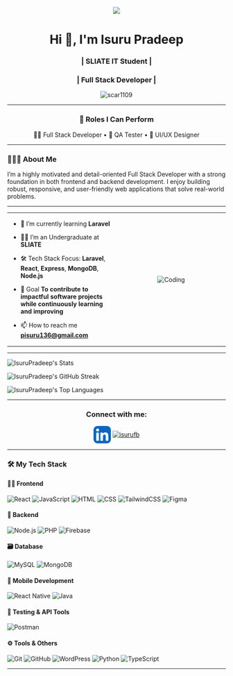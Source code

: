 <p align="center" ><img  src = "https://github.com/7oSkaaa/7oSkaaa/blob/main/Images/about_me.gif?raw=true" width = 100px></p>
<h1 align="center">Hi 👋, I'm Isuru Pradeep</h1>
<h3 align="center">| SLIATE IT Student | </h3>
<h3 align="center">| Full Stack Developer | </h3>

<p align="center"> <img src="https://komarev.com/ghpvc/?username=scar1109&label=Profile%20views&color=48a327&style=flat" alt="scar1109" /> </p>

---

<h3 align="center">🚀 Roles I Can Perform</h3>

<p align="center">
  👨‍💻 Full Stack Developer • 🧠 QA Tester   • 🎨 UI/UX Designer
</p>



---

### 👨🏻‍🎓 About Me

I’m a highly motivated and detail-oriented Full Stack Developer with a strong foundation in both frontend and backend development. I enjoy building robust, responsive, and user-friendly web applications that solve real-world problems.

---

<table align="center">
<tr border="none">
<td width="50%" align="left">
  
- 🌱 I’m currently learning **Laravel**

- 🧑‍🎓 I’m an Undergraduate at **SLIATE**

-  🛠 Tech Stack Focus: **Laravel**, **React**, **Express**, **MongoDB**, **Node.js** 

-  🎯 Goal **To contribute to impactful software projects while continuously learning and improving**

- 📫 How to reach me **pisuru136@gmail.com**


  


</td>
<td width="50%" align="center">
  <img align="center" alt="Coding" width="450" src="https://repository-images.githubusercontent.com/588181932/e36ec678-7984-4cdd-8e4c-a3932772ff8e">
  </td>
</tr>
</table>

---

![IsuruPradeep's Stats](https://github-readme-stats.vercel.app/api?username=IsuruPradeep&theme=vue-dark&show_icons=true&hide_border=true&count_private=true) 

![IsuruPradeep's GitHub Streak](https://github-readme-streak-stats.herokuapp.com/?user=IsuruPradeep&theme=dark)

![IsuruPradeep's Top Languages](https://github-readme-stats.vercel.app/api/top-langs/?username=IsuruPradeep&theme=vue-dark&show_icons=true&hide_border=true&layout=compact)

  
  
  

</tr>
</table>



---

<h3 align="center">Connect with me:</h3>
<p align="center"  >
<a href="https://www.linkedin.com/in/isuru-pradeep-71b933348" target="blank"><img align="center" src="https://github.com/tandpfun/skill-icons/blob/main/icons/LinkedIn.svg" alt="isuruLinkedIn" height="40" width="40" /></a>
<a href="https://www.facebook.com/profile.php?id=100088934404086" target="blank"><img align="center" src="https://raw.githubusercontent.com/rahuldkjain/github-profile-readme-generator/master/src/images/icons/Social/facebook.svg" alt="isurufb" height="40" width="40" /></a>
</p>

---

### 🛠️ My Tech Stack

#### 👨‍🎨 Frontend
![React](https://skillicons.dev/icons?i=react) 
![JavaScript](https://skillicons.dev/icons?i=javascript) 
![HTML](https://skillicons.dev/icons?i=html) 
![CSS](https://skillicons.dev/icons?i=css) 
![TailwindCSS](https://skillicons.dev/icons?i=tailwind) 
![Figma](https://skillicons.dev/icons?i=figma)

#### 🧩 Backend
![Node.js](https://skillicons.dev/icons?i=nodejs) 
![PHP](https://skillicons.dev/icons?i=php)
![Firebase](https://skillicons.dev/icons?i=firebase)

#### 🗃️ Database
![MySQL](https://skillicons.dev/icons?i=mysql) 
![MongoDB](https://skillicons.dev/icons?i=mongodb) 

#### 📱 Mobile Development
![React Native](https://skillicons.dev/icons?i=react) 
![Java](https://skillicons.dev/icons?i=java)

#### 🧪 Testing & API Tools
<img src="https://cdn.worldvectorlogo.com/logos/postman.svg" width="40" title="Postman"/>

#### ⚙️ Tools & Others
![Git](https://skillicons.dev/icons?i=git) 
![GitHub](https://skillicons.dev/icons?i=github) 
![WordPress](https://skillicons.dev/icons?i=wordpress) 
![Python](https://skillicons.dev/icons?i=python) 
![TypeScript](https://skillicons.dev/icons?i=typescript)

---

